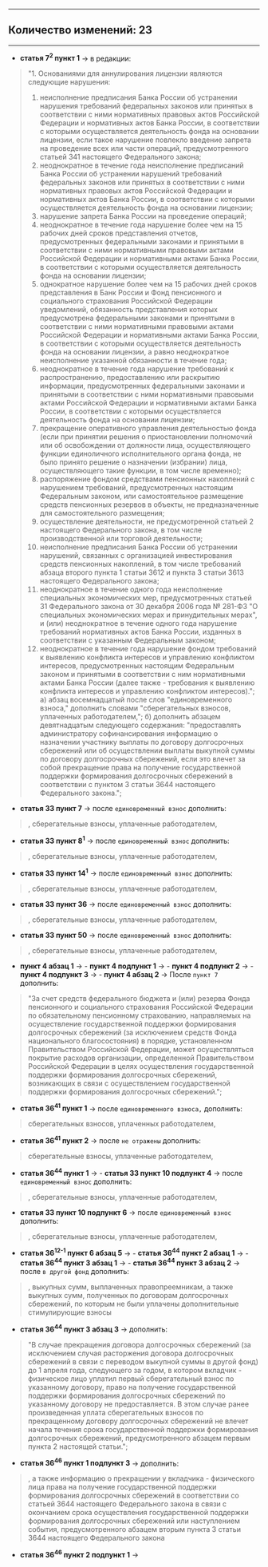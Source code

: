
---
## Количество изменений: 23
---
- **статья 7<sup>2</sup> пункт 1** -> в редакции:
>"1. Основаниями для аннулирования лицензии являются следующие нарушения:
>1) неисполнение предписания Банка России об устранении нарушения требований федеральных законов или принятых в соответствии с ними нормативных правовых актов Российской Федерации и нормативных актов Банка России, в соответствии с которыми осуществляется деятельность фонда на основании лицензии, если такое нарушение повлекло введение запрета на проведение всех или части операций, предусмотренного статьей 341 настоящего Федерального закона;
>2) неоднократное в течение года неисполнение предписаний Банка России об устранении нарушений требований федеральных законов или принятых в соответствии с ними нормативных правовых актов Российской Федерации и нормативных актов Банка России, в соответствии с которыми осуществляется деятельность фонда на основании лицензии;
>3) нарушение запрета Банка России на проведение операций;
>4) неоднократное в течение года нарушение более чем на 15 рабочих дней сроков представления отчетов, предусмотренных федеральными законами и принятыми в соответствии с ними нормативными правовыми актами Российской Федерации и нормативными актами Банка России, в соответствии с которыми осуществляется деятельность фонда на основании лицензии;
>5) однократное нарушение более чем на 15 рабочих дней сроков представления в Банк России и Фонд пенсионного и социального страхования Российской Федерации уведомлений, обязанность представления которых предусмотрена федеральными законами и принятыми в соответствии с ними нормативными правовыми актами Российской Федерации и нормативными актами Банка России, в соответствии с которыми осуществляется деятельность фонда на основании лицензии, а равно неоднократное неисполнение указанной обязанности в течение года;
>6) неоднократное в течение года нарушение требований к распространению, предоставлению или раскрытию информации, предусмотренных федеральными законами и принятыми в соответствии с ними нормативными правовыми актами Российской Федерации и нормативными актами Банка России, в соответствии с которыми осуществляется деятельность фонда на основании лицензии;
>7) прекращение оперативного управления деятельностью фонда (если при принятии решения о приостановлении полномочий или об освобождении от должности лица, осуществляющего функции единоличного исполнительного органа фонда, не было принято решение о назначении (избрании) лица, осуществляющего такие функции, в том числе временно);
>8) распоряжение фондом средствами пенсионных накоплений с нарушением требований, предусмотренных настоящим Федеральным законом, или самостоятельное размещение средств пенсионных резервов в объекты, не предназначенные для самостоятельного размещения;
>9) осуществление деятельности, не предусмотренной статьей 2 настоящего Федерального закона, в том числе производственной или торговой деятельности;
>10) неисполнение предписания Банка России об устранении нарушений, связанных с организацией инвестирования средств пенсионных накоплений, в том числе требований абзаца второго пункта 1 статьи 3612 и пункта 3 статьи 3613 настоящего Федерального закона;
>11) неоднократное в течение одного года неисполнение специальных экономических мер, предусмотренных статьей 31 Федерального закона от 30 декабря 2006 года № 281-ФЗ "О специальных экономических мерах и принудительных мерах", и (или) неоднократное в течение одного года нарушение требований нормативных актов Банка России, изданных в соответствии с указанным Федеральным законом;
>12) неоднократное в течение года нарушение фондом требований к выявлению конфликта интересов и управлению конфликтом интересов, предусмотренных настоящим Федеральным законом и принятыми в соответствии с ним нормативными актами Банка России (далее также - требования к выявлению конфликта интересов и управлению конфликтом интересов).";
>а) абзац восемнадцатый после слов "единовременного взноса," дополнить словами "сберегательных взносов, уплаченных работодателем,";
>б) дополнить абзацем девятнадцатым следующего содержания:
>"предоставлять администратору софинансирования информацию о назначении участнику выплаты по договору долгосрочных сбережений или об осуществлении выплаты выкупной суммы по договору долгосрочных сбережений, если это влечет за собой прекращение права на получение государственной поддержки формирования долгосрочных сбережений в соответствии с пунктом 3 статьи 3644 настоящего Федерального закона.";
- **статья 33 пункт 7** -> после `единовременный взнос` дополнить:
>, сберегательные взносы, уплаченные работодателем,
- **статья 33 пункт 8<sup>1</sup>** -> после `единовременный взнос` дополнить:
>, сберегательные взносы, уплаченные работодателем,
- **статья 33 пункт 14<sup>1</sup>** -> после `единовременный взнос` дополнить:
>, сберегательные взносы, уплаченные работодателем,
- **статья 33 пункт 36** -> после `единовременный взнос` дополнить:
>, сберегательные взносы, уплаченные работодателем,
- **статья 33 пункт 50** -> после `единовременный взнос` дополнить:
>, сберегательные взносы, уплаченные работодателем,
- **пункт 4 абзац 1** -> - **пункт 4 подпункт 1** -> - **пункт 4 подпункт 2** -> - **пункт 4 подпункт 3** -> - **пункт 4 абзац 2** -> После `пункт 7 ` дополнить: 
>"За счет средств федерального бюджета и (или) резерва Фонда пенсионного и социального страхования Российской Федерации по обязательному пенсионному страхованию, направляемых на осуществление государственной поддержки формирования долгосрочных сбережений (за исключением средств Фонда национального благосостояния) в порядке, установленном Правительством Российской Федерации, может осуществляться покрытие расходов организации, определенной Правительством Российской Федерации в целях осуществления государственной поддержки формирования долгосрочных сбережений, возникающих в связи с осуществлением государственной поддержки формирования долгосрочных сбережений.";
- **статья 36<sup>41</sup> пункт 1** -> после `единовременного взноса,` дополнить:
>сберегательных взносов, уплаченных работодателем,
- **статья 36<sup>41</sup> пункт 2** -> после `не отражены` дополнить:
>сберегательные взносы, уплаченные работодателем,
- **статья 36<sup>44</sup> пункт 1** -> - **статья 33 пункт 10 подпункт 4** -> после `единовременный взнос` дополнить:
>, сберегательные взносы, уплаченные работодателем,
- **статья 33 пункт 10 подпункт 6** -> после `единовременный взнос` дополнить:
>, сберегательные взносы, уплаченные работодателем,
- **статья 36<sup>12-1</sup> пункт 6 абзац 5** -> - **статья 36<sup>44</sup> пункт 2 абзац 1** -> - **статья 36<sup>44</sup> пункт 3 абзац 1** -> - **статья 36<sup>44</sup> пункт 3 абзац 2** -> после `в другой фонд` дополнить:
>, выкупных сумм, выплаченных правопреемникам, а также выкупных сумм, полученных по договорам долгосрочных сбережений, по которым не были уплачены дополнительные стимулирующие взносы
- **статья 36<sup>44</sup> пункт 3 абзац 3** -> дополнить: 
>"В случае прекращения договора долгосрочных сбережений (за исключением случая расторжения договора долгосрочных сбережений в связи с переводом выкупной суммы в другой фонд) до 1 апреля года, следующего за годом, в котором вкладчик - физическое лицо уплатил первый сберегательный взнос по указанному договору, право на получение государственной поддержки формирования долгосрочных сбережений по указанному договору не предоставляется. В этом случае ранее произведенная уплата сберегательных взносов по прекращенному договору долгосрочных сбережений не влечет начала течения срока государственной поддержки формирования долгосрочных сбережений, предусмотренного абзацем первым пункта 2 настоящей статьи.";
- **статья 36<sup>46</sup> пункт 1 подпункт 3** -> дополнить:
>, а также информацию о прекращении у вкладчика - физического лица права на получение государственной поддержки формирования долгосрочных сбережений в соответствии со статьей 3644 настоящего Федерального закона в связи с окончанием срока осуществления государственной поддержки формирования долгосрочных сбережений или наступлением события, предусмотренного абзацем вторым пункта 3 статьи 3644 настоящего Федерального закона
- **статья 36<sup>46</sup> пункт 2 подпункт 1** -> 